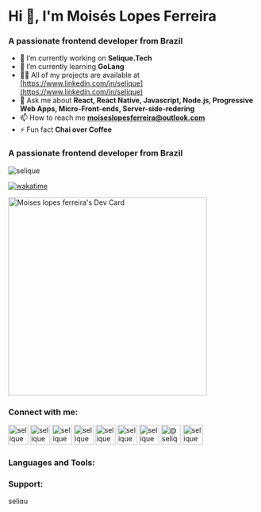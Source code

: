 <h1>Hi 👋, I&#39;m Mois&eacute;s Lopes Ferreira</h1>

<h3>A passionate frontend developer from Brazil</h3>

- 🔭 I&rsquo;m currently working on **Selique.Tech** 
- 🌱 I&rsquo;m currently learning **GoLang** 
- 👨&zwj;💻 All of my projects are available at [https://www.linkedin.com/in/selique](https://www.linkedin.com/in/selique) 
- 💬 Ask me about **React, React Native, Javascript, Node.js, Progressive Web Apps, Micro-Front-ends, Server-side-redering** 
- 📫 How to reach me **moiseslopesferreira@outlook.com** 
- ⚡ Fun fact **Chai over Coffee**</p>

<h3>A passionate frontend developer from Brazil</h3>

<p><img alt="selique" src="https://komarev.com/ghpvc/?username=selique&amp;label=Profile%20views&amp;color=0e75b6&amp;style=flat" /></p>

[![wakatime](https://wakatime.com/badge/user/b499571d-c337-4047-99a9-d7e3f38e5fcc.svg)](https://wakatime.com/@b499571d-c337-4047-99a9-d7e3f38e5fcc)

<a href="https://app.daily.dev/selique"><img src="https://api.daily.dev/devcards/c95b9ea9e68e4807a4c2eddaf4b5a009.png?r=772" width="400" alt="Moises lopes ferreira's Dev Card"/></a>

<h3>Connect with me:</h3>

<p><a href="https://codepen.io/selique" target="blank"><img alt="selique" src="https://cdn.jsdelivr.net/npm/simple-icons@3.0.1/icons/codepen.svg" width="40" height="40" /></a> <a href="https://dev.to/selique" target="blank"><img alt="selique" src="https://cdn.jsdelivr.net/npm/simple-icons@3.0.1/icons/dev-dot-to.svg" width="40" height="40" /></a> <a href="https://linkedin.com/in/selique" target="blank"><img alt="selique" src="https://cdn.jsdelivr.net/npm/simple-icons@3.0.1/icons/linkedin.svg" width="40" height="40" /></a> <a href="https://codesandbox.com/selique" target="blank"><img alt="selique" src="https://cdn.jsdelivr.net/npm/simple-icons@3.0.1/icons/codesandbox.svg" width="40" height="40" /></a> <a href="https://fb.com/selique" target="blank"><img alt="selique" src="https://cdn.jsdelivr.net/npm/simple-icons@3.0.1/icons/facebook.svg" width="40" height="40" /></a> <a href="https://instagram.com/selique" target="blank"><img alt="selique" src="https://cdn.jsdelivr.net/npm/simple-icons@3.0.1/icons/instagram.svg" width="40" height="40" /></a> <a href="https://www.behance.net/selique" target="blank"><img alt="selique" src="https://cdn.jsdelivr.net/npm/simple-icons@3.0.1/icons/behance.svg" width="40" height="40" /></a> <a href="https://medium.com/@selique" target="blank"><img alt="@selique" src="https://cdn.jsdelivr.net/npm/simple-icons@3.0.1/icons/medium.svg" width="40" height="40" /></a> <a href="https://www.hackerrank.com/selique" target="blank"><img alt="selique" src="https://cdn.jsdelivr.net/npm/simple-icons@3.0.1/icons/hackerrank.svg" width="40" height="40" /></a></p>

<h3>Languages and Tools:</h3>

<h3>Support:</h3>

<p><a href="https://www.buymeacoffee.com/selique"><img alt="selique" src="https://cdn.buymeacoffee.com/buttons/v2/default-yellow.png" style="float:left; height:14px; width:45px" /></a></p>
